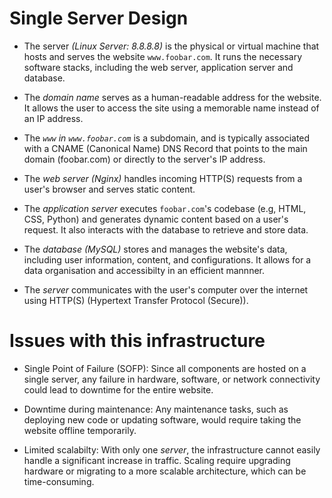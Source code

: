 # Single Server Design
- The server *(Linux Server: 8.8.8.8)* is the physical or virtual machine that hosts and serves the website `www.foobar.com`. It runs the necessary software stacks, including the web server, application server and database.

- The *domain name* serves as a human-readable address for the website. It allows the user to access the site using a memorable name instead of an IP address.

- The *`www` in `www.foobar.com`* is a subdomain, and is typically associated with a CNAME (Canonical Name) DNS Record that points to the main domain (foobar.com) or directly to the server's IP address.

- The *web server (Nginx)* handles incoming HTTP(S) requests from a user's browser and serves static content.

- The *application server* executes `foobar.com`'s codebase (e.g, HTML, CSS, Python) and generates dynamic content based on a user's request. It also interacts with the database to retrieve and store data.

- The *database (MySQL)* stores and manages the website's data, including user information, content, and configurations. It allows for a data organisation and accessibilty in an efficient mannner.

- The *server* communicates with the user's computer over the internet using HTTP(S) (Hypertext Transfer Protocol (Secure)).

# Issues with this infrastructure
- Single Point of Failure (SOFP): Since all components are hosted on a single server, any failure in hardware, software, or network connectivity could lead to downtime for the entire website.

- Downtime during maintenance: Any maintenance tasks, such as deploying new code or updating software, would require taking the website offline temporarily.

- Limited scalabilty: With only one *server*, the infrastructure cannot easily handle a significant increase in traffic. Scaling require upgrading hardware or migrating to a more scalable architecture, which can be time-consuming.
